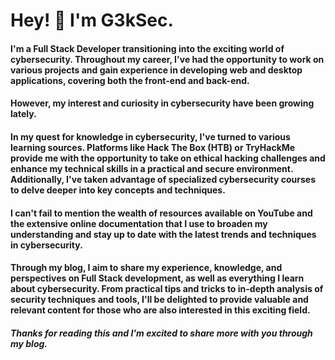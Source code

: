 
# Hey! 👋 I'm G3kSec.

#### I'm a Full Stack Developer transitioning into the exciting world of cybersecurity. Throughout my career, I've had the opportunity to work on various projects and gain experience in developing web and desktop applications, covering both the front-end and back-end.

#### However, my interest and curiosity in cybersecurity have been growing lately.

#### In my quest for knowledge in cybersecurity, I've turned to various learning sources. Platforms like Hack The Box (HTB) or TryHackMe provide me with the opportunity to take on ethical hacking challenges and enhance my technical skills in a practical and secure environment. Additionally, I've taken advantage of specialized cybersecurity courses to delve deeper into key concepts and techniques.

#### I can't fail to mention the wealth of resources available on YouTube and the extensive online documentation that I use to broaden my understanding and stay up to date with the latest trends and techniques in cybersecurity.

#### Through my blog, I aim to share my experience, knowledge, and perspectives on Full Stack development, as well as everything I learn about cybersecurity. From practical tips and tricks to in-depth analysis of security techniques and tools, I'll be delighted to provide valuable and relevant content for those who are also interested in this exciting field.

#### *Thanks for reading this and I'm excited to share more with you through my blog.*
